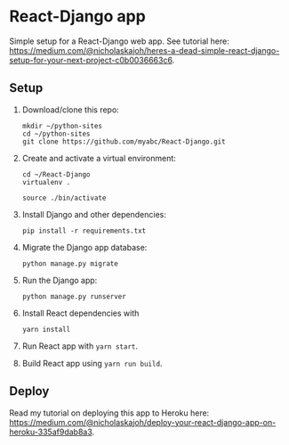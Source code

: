 # React-Django app
Simple setup for a React-Django web app. See tutorial here: https://medium.com/@nicholaskajoh/heres-a-dead-simple-react-django-setup-for-your-next-project-c0b0036663c6.

## Setup

1. Download/clone this repo:

       mkdir ~/python-sites
       cd ~/python-sites
       git clone https://github.com/myabc/React-Django.git

2. Create and activate a virtual environment:

       cd ~/React-Django
       virtualenv .

       source ./bin/activate

3. Install Django and other dependencies:

       pip install -r requirements.txt

4. Migrate the Django app database:

       python manage.py migrate

4. Run the Django app:

       python manage.py runserver

6. Install React dependencies with

       yarn install

7. Run React app with `yarn start`.
8. Build React app using `yarn run build`.

## Deploy
Read my tutorial on deploying this app to Heroku here: https://medium.com/@nicholaskajoh/deploy-your-react-django-app-on-heroku-335af9dab8a3.
